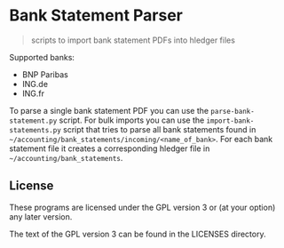 # Bank Statement Parser

> scripts to import bank statement PDFs into hledger files

Supported banks:

* BNP Paribas
* ING.de
* ING.fr

To parse a single bank statement PDF you can use the `parse-bank-statement.py`
script. For bulk imports you can use the `import-bank-statements.py` script
that tries to parse all bank statements found in
`~/accounting/bank_statements/incoming/<name_of_bank>`. For each bank statement
file it creates a corresponding hledger file in `~/accounting/bank_statements`.

## License

These programs are licensed under the GPL version 3 or (at your option)
any later version.

The text of the GPL version 3 can be found in the LICENSES directory.
